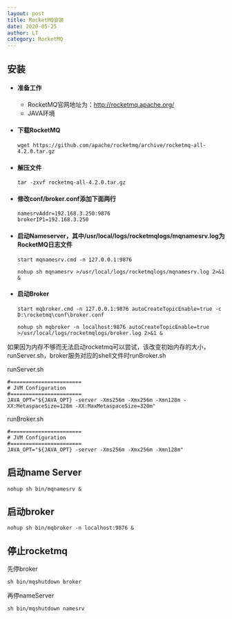 ```yaml
---
layout: post
title: RocketMQ安装
date: 2020-05-25
author: LT
category: RocketMQ
---
```


## 安装

- #### 准备工作
  - RocketMQ官网地址为：http://rocketmq.apache.org/
  - JAVA环境
  
- #### 下载RocketMQ

  ```
  wget https://github.com/apache/rocketmq/archive/rocketmq-all-4.2.0.tar.gz
  ```

- #### 解压文件

  ```
  tar -zxvf rocketmq-all-4.2.0.tar.gz
  ```

- #### 修改conf/broker.conf添加下面两行

  ```
  namesrvAddr=192.168.3.250:9876
  brokerIP1=192.168.3.250
  ```

- #### 启动Nameserver，其中/usr/local/logs/rocketmqlogs/mqnamesrv.log为RocketMQ日志文件

    ```
    start mqnamesrv.cmd -n 127.0.0.1:9876
    ```

    ```
    nohup sh mqnamesrv >/usr/local/logs/rocketmqlogs/mqnamesrv.log 2>&1 &
    ```

- #### 启动Broker

    ```
    start mqbroker.cmd -n 127.0.0.1:9876 autoCreateTopicEnable=true -c D:\rocketmq\conf\broker.conf
    ```
    
    ```
    nohup sh mqbroker -n localhost:9876 autoCreateTopicEnable=true >/usr/local/logs/rocketmqlogs/broker.log 2>&1 &
    ```



如果因为内存不够而无法启动rocketmq可以尝试，该改变初始内存的大小，runServer.sh，broker服务对应的shell文件时runBroker.sh

runServer.sh

```
#=======================
# JVM Configuration
#=======================
JAVA_OPT="${JAVA_OPT} -server -Xms256m -Xmx256m -Xmn128m -XX:MetaspaceSize=128m -XX:MaxMetaspaceSize=320m"
```

runBroker.sh

```
#=======================
# JVM Configuration
#=======================
JAVA_OPT="${JAVA_OPT} -server -Xms256m -Xmx256m -Xmn128m"
```

## 启动name Server

```
nohup sh bin/mqnamesrv &
```

## 启动broker

```
nohup sh bin/mqbroker -n localhost:9876 &
```

## 停止rocketmq

先停broker

```
sh bin/mqshutdown broker
```

再停nameServer

```
sh bin/mqshutdown namesrv
```

